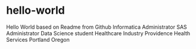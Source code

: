 # hello-world
Hello World based on Readme from Github
Informatica Administrator
SAS Administrator
Data Science student
Healthcare Industry
Providence Health Services
Portland Oregon
